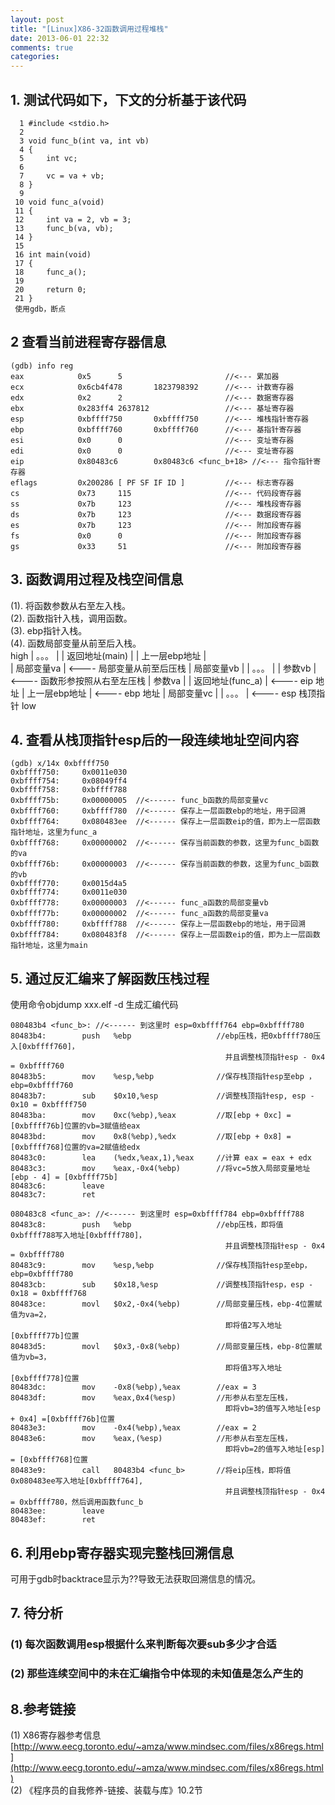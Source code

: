 ```yaml
---
layout: post
title: "[Linux]X86-32函数调用过程堆栈"
date: 2013-06-01 22:32
comments: true
categories: 
---
```

## 1. 测试代码如下，下文的分析基于该代码
	  1 #include <stdio.h>
	  2
	  3 void func_b(int va, int vb)
	  4 {
	  5     int vc;
	  6
	  7     vc = va + vb;
	  8 }
	  9
	 10 void func_a(void)
	 11 {
	 12     int va = 2, vb = 3;
	 13     func_b(va, vb);
	 14 }
	 15
	 16 int main(void)
	 17 {
	 18     func_a();
	 19
	 20     return 0;
	 21 }
	 使用gdb，断点

## 2 查看当前进程寄存器信息
	(gdb) info reg  
	eax            0x5      5                       //<--- 累加器
	ecx            0x6cb4f478       1823798392      //<--- 计数寄存器
	edx            0x2      2                       //<--- 数据寄存器
	ebx            0x283ff4 2637812                 //<--- 基址寄存器
	esp            0xbffff750       0xbffff750      //<--- 堆栈指针寄存器
	ebp            0xbffff760       0xbffff760      //<--- 基指针寄存器
	esi            0x0      0                       //<--- 变址寄存器
	edi            0x0      0                       //<--- 变址寄存器
	eip            0x80483c6        0x80483c6 <func_b+18> //<--- 指令指针寄存器
	eflags         0x200286 [ PF SF IF ID ]         //<--- 标志寄存器
	cs             0x73     115                     //<--- 代码段寄存器
	ss             0x7b     123                     //<--- 堆栈段寄存器
	ds             0x7b     123                     //<--- 数据段寄存器
	es             0x7b     123                     //<--- 附加段寄存器
	fs             0x0      0                       //<--- 附加段寄存器
	gs             0x33     51                      //<--- 附加段寄存器

## 3. 函数调用过程及栈空间信息
(1). 将函数参数从右至左入栈。<br>
(2). 函数指针入栈，调用函数。<br>
(3). ebp指针入栈。<br>
(4). 函数局部变量从前至后入栈。<br>
	high 
		| 。。。           |
		| 返回地址(main)   |
		| 上一层ebp地址    |      
		| 局部变量va       | <---- 局部变量从前至后压栈
		| 局部变量vb       | 
		| 。。。           |
		| 参数vb           | <---- 函数形参按照从右至左压栈
		| 参数va           |
		| 返回地址(func_a) | <---- eip 地址
		| 上一层ebp地址    | <---- ebp 地址
		| 局部变量vc       | 
		| 。。。           | <---- esp 栈顶指针
	low
	
## 4. 查看从栈顶指针esp后的一段连续地址空间内容 
	(gdb) x/14x 0xbffff750 
	0xbffff750:     0x0011e030      
	0xbffff754:     0x08049ff4
	0xbffff758:     0xbffff788
	0xbffff75b:     0x00000005  //<------ func_b函数的局部变量vc
	0xbffff760:     0xbffff780  //<------ 保存上一层函数ebp的地址，用于回溯
	0xbffff764:     0x080483ee  //<------ 保存上一层函数eip的值，即为上一层函数指针地址，这里为func_a
	0xbffff768:     0x00000002  //<------ 保存当前函数的参数，这里为func_b函数的va
	0xbffff76b:     0x00000003  //<------ 保存当前函数的参数，这里为func_b函数的vb
	0xbffff770:     0x0015d4a5 
	0xbffff774:     0x0011e030
	0xbffff778:     0x00000003  //<------ func_a函数的局部变量vb
	0xbffff77b:     0x00000002  //<------ func_a函数的局部变量va
	0xbffff780:     0xbffff788  //<------ 保存上一层函数ebp的地址，用于回溯
	0xbffff784:     0x080483f8  //<------ 保存上一层函数eip的值，即为上一层函数指针地址，这里为main

## 5. 通过反汇编来了解函数压栈过程
使用命令objdump xxx.elf -d 生成汇编代码

	080483b4 <func_b>: //<------ 到这里时 esp=0xbffff764 ebp=0xbffff780
	80483b4:		push   %ebp                   //ebp压栈，把0xbffff780压入[0xbffff760]，
													并且调整栈顶指针esp - 0x4 = 0xbffff760
	80483b5:		mov    %esp,%ebp              //保存栈顶指针esp至ebp ，ebp=0xbffff760
	80483b7:		sub    $0x10,%esp             //调整栈顶指针esp, esp - 0x10 = 0xbffff750
	80483ba:		mov    0xc(%ebp),%eax         //取[ebp + 0xc] = [0xbffff76b]位置的vb=3赋值给eax
	80483bd:		mov    0x8(%ebp),%edx         //取[ebp + 0x8] = [0xbffff768]位置的va=2赋值给edx
	80483c0:		lea    (%edx,%eax,1),%eax     //计算 eax = eax + edx
	80483c3:		mov    %eax,-0x4(%ebp)        //将vc=5放入局部变量地址[ebp - 4] = [0xbffff75b]
	80483c6:		leave  
	80483c7:		ret    

	080483c8 <func_a>: //<------ 到这里时 esp=0xbffff784 ebp=0xbffff788
	80483c8:		push   %ebp                   //ebp压栈，即将值0xbffff788写入地址[0xbffff780]，
													并且调整栈顶指针esp - 0x4 = 0xbffff780
	80483c9:		mov    %esp,%ebp              //保存栈顶指针esp至ebp，ebp=0xbffff780
	80483cb:		sub    $0x18,%esp             //调整栈顶指针esp，esp - 0x18 = 0xbffff768
	80483ce:		movl   $0x2,-0x4(%ebp)        //局部变量压栈，ebp-4位置赋值为va=2，
													即将值2写入地址[0xbffff77b]位置
	80483d5:		movl   $0x3,-0x8(%ebp)        //局部变量压栈，ebp-8位置赋值为vb=3，
													即将值3写入地址[0xbffff778]位置
	80483dc:		mov    -0x8(%ebp),%eax        //eax = 3
	80483df:		mov    %eax,0x4(%esp)         //形参从右至左压栈，
													即将vb=3的值写入地址[esp + 0x4] =[0xbffff76b]位置
	80483e3:		mov    -0x4(%ebp),%eax        //eax = 2
	80483e6:		mov    %eax,(%esp)            //形参从右至左压栈，
													即将vb=2的值写入地址[esp] = [0xbffff768]位置
	80483e9:		call   80483b4 <func_b>       //将eip压栈，即将值0x080483ee写入地址[0xbffff764], 
													并且调整栈顶指针esp - 0x4 = 0xbffff780，然后调用函数func_b
	80483ee:		leave  
	80483ef:		ret    

## 6. 利用ebp寄存器实现完整栈回溯信息
可用于gdb时backtrace显示为??导致无法获取回溯信息的情况。

## 7. 待分析
### (1) 每次函数调用esp根据什么来判断每次要sub多少才合适
### (2) 那些连续空间中的未在汇编指令中体现的未知值是怎么产生的

## 8.参考链接
(1) X86寄存器参考信息 [http://www.eecg.toronto.edu/~amza/www.mindsec.com/files/x86regs.html](http://www.eecg.toronto.edu/~amza/www.mindsec.com/files/x86regs.html)<br>
(2) 《程序员的自我修养-链接、装载与库》10.2节